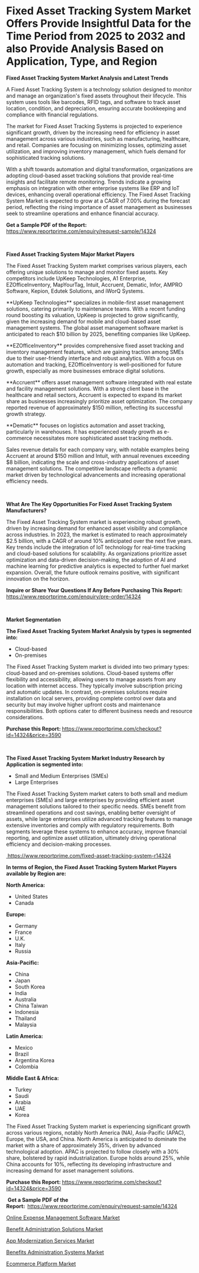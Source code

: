 <p><h1>Fixed Asset Tracking System Market Offers Provide Insightful Data for the Time Period from 2025 to 2032 and also Provide Analysis Based on Application, Type, and Region</h1></p><p><strong>Fixed Asset Tracking System Market Analysis and Latest Trends</strong></p>
<p><p>A Fixed Asset Tracking System is a technology solution designed to monitor and manage an organization's fixed assets throughout their lifecycle. This system uses tools like barcodes, RFID tags, and software to track asset location, condition, and depreciation, ensuring accurate bookkeeping and compliance with financial regulations. </p><p>The market for Fixed Asset Tracking Systems is projected to experience significant growth, driven by the increasing need for efficiency in asset management across various industries, such as manufacturing, healthcare, and retail. Companies are focusing on minimizing losses, optimizing asset utilization, and improving inventory management, which fuels demand for sophisticated tracking solutions. </p><p>With a shift towards automation and digital transformation, organizations are adopting cloud-based asset tracking solutions that provide real-time insights and facilitate remote monitoring. Trends indicate a growing emphasis on integration with other enterprise systems like ERP and IoT devices, enhancing overall operational efficiency. The Fixed Asset Tracking System Market is expected to grow at a CAGR of 7.00% during the forecast period, reflecting the rising importance of asset management as businesses seek to streamline operations and enhance financial accuracy.</p></p>
<p><strong>Get a Sample PDF of the Report:&nbsp;</strong> <a href="https://www.reportprime.com/enquiry/request-sample/14324?utm_campaign=1138&utm_medium=2&utm_source=Github&utm_content=ia&utm_term=20032025&utm_id=fixed-asset-tracking-system">https://www.reportprime.com/enquiry/request-sample/14324</a></p>
<p>&nbsp;</p>
<p><strong>Fixed Asset Tracking System Major Market Players</strong></p>
<p><p>The Fixed Asset Tracking System market comprises various players, each offering unique solutions to manage and monitor fixed assets. Key competitors include UpKeep Technologies, A1 Enterprise, EZOfficeInventory, MapYourTag, Intuit, Accruent, Dematic, Infor, AMPRO Software, Kepion, Edutek Solutions, and iWorQ Systems.</p><p>**UpKeep Technologies** specializes in mobile-first asset management solutions, catering primarily to maintenance teams. With a recent funding round boosting its valuation, UpKeep is projected to grow significantly, given the increasing demand for mobile and cloud-based asset management systems. The global asset management software market is anticipated to reach $10 billion by 2025, benefiting companies like UpKeep.</p><p>**EZOfficeInventory** provides comprehensive fixed asset tracking and inventory management features, which are gaining traction among SMEs due to their user-friendly interface and robust analytics. With a focus on automation and tracking, EZOfficeInventory is well-positioned for future growth, especially as more businesses embrace digital solutions.</p><p>**Accruent** offers asset management software integrated with real estate and facility management solutions. With a strong client base in the healthcare and retail sectors, Accruent is expected to expand its market share as businesses increasingly prioritize asset optimization. The company reported revenue of approximately $150 million, reflecting its successful growth strategy.</p><p>**Dematic** focuses on logistics automation and asset tracking, particularly in warehouses. It has experienced steady growth as e-commerce necessitates more sophisticated asset tracking methods.</p><p>Sales revenue details for each company vary, with notable examples being Accruent at around $150 million and Intuit, with annual revenues exceeding $8 billion, indicating the scale and cross-industry applications of asset management solutions. The competitive landscape reflects a dynamic market driven by technological advancements and increasing operational efficiency needs.</p></p>
<p>&nbsp;</p>
<p><strong>What Are The Key Opportunities For Fixed Asset Tracking System Manufacturers?</strong></p>
<p><p>The Fixed Asset Tracking System market is experiencing robust growth, driven by increasing demand for enhanced asset visibility and compliance across industries. In 2023, the market is estimated to reach approximately $2.5 billion, with a CAGR of around 10% anticipated over the next five years. Key trends include the integration of IoT technology for real-time tracking and cloud-based solutions for scalability. As organizations prioritize asset optimization and data-driven decision-making, the adoption of AI and machine learning for predictive analytics is expected to further fuel market expansion. Overall, the future outlook remains positive, with significant innovation on the horizon.</p></p>
<p><strong>Inquire or Share Your Questions If Any Before Purchasing This Report:</strong> <a href="https://www.reportprime.com/enquiry/pre-order/14324?utm_campaign=1138&utm_medium=2&utm_source=Github&utm_content=ia&utm_term=20032025&utm_id=fixed-asset-tracking-system">https://www.reportprime.com/enquiry/pre-order/14324</a></p>
<p>&nbsp;</p>
<p><strong>Market Segmentation</strong></p>
<p><strong>The Fixed Asset Tracking System Market Analysis by types is segmented into:</strong></p>
<p><ul><li>Cloud-based</li><li>On-premises</li></ul></p>
<p><p>The Fixed Asset Tracking System market is divided into two primary types: cloud-based and on-premises solutions. Cloud-based systems offer flexibility and accessibility, allowing users to manage assets from any location with internet access. They typically involve subscription pricing and automatic updates. In contrast, on-premises solutions require installation on local servers, providing complete control over data and security but may involve higher upfront costs and maintenance responsibilities. Both options cater to different business needs and resource considerations.</p></p>
<p><strong>Purchase this Report:&nbsp;</strong><a href="https://www.reportprime.com/checkout?id=14324&price=3590&utm_campaign=1138&utm_medium=2&utm_source=Github&utm_content=ia&utm_term=20032025&utm_id=fixed-asset-tracking-system">https://www.reportprime.com/checkout?id=14324&price=3590</a></p>
<p>&nbsp;</p>
<p><strong>The Fixed Asset Tracking System Market Industry Research by Application is segmented into:</strong></p>
<p><ul><li>Small and Medium Enterprises (SMEs)</li><li>Large Enterprises</li></ul></p>
<p><p>The Fixed Asset Tracking System market caters to both small and medium enterprises (SMEs) and large enterprises by providing efficient asset management solutions tailored to their specific needs. SMEs benefit from streamlined operations and cost savings, enabling better oversight of assets, while large enterprises utilize advanced tracking features to manage extensive inventories and comply with regulatory requirements. Both segments leverage these systems to enhance accuracy, improve financial reporting, and optimize asset utilization, ultimately driving operational efficiency and decision-making processes.</p></p>
<p><a href="https://www.reportprime.com/fixed-asset-tracking-system-r14324?utm_campaign=1138&utm_medium=2&utm_source=Github&utm_content=ia&utm_term=20032025&utm_id=fixed-asset-tracking-system">&nbsp;https://www.reportprime.com/fixed-asset-tracking-system-r14324</a></p>
<p><strong>In terms of Region, the Fixed Asset Tracking System Market Players available by Region are:</strong></p>
<p>
    <p> <strong> North America: </strong>
        <ul>
            <li>United States</li>
            <li>Canada</li>
        </ul>
        </p> 
    <p> <strong> Europe: </strong>
        <ul>
            <li>Germany</li>
            <li>France</li>
            <li>U.K.</li>
            <li>Italy</li>
            <li>Russia</li>
        </ul>
        </p> 
    <p> <strong> Asia-Pacific: </strong>
        <ul>
            <li>China</li>
            <li>Japan</li>
            <li>South Korea</li>
            <li>India</li>
            <li>Australia</li>
            <li>China Taiwan</li>
            <li>Indonesia</li>
            <li>Thailand</li>
            <li>Malaysia</li>
        </ul>
        </p> 
    <p> <strong> Latin America: </strong>
        <ul>
            <li>Mexico</li>
            <li>Brazil</li>
            <li>Argentina Korea</li>
            <li>Colombia</li>
        </ul>
        </p> 
    <p> <strong> Middle East & Africa: </strong>
        <ul>
            <li>Turkey</li>
            <li>Saudi</li>
            <li>Arabia</li>
            <li>UAE</li>
            <li>Korea</li>
        </ul>
    </p>
    </p>
<p><p>The Fixed Asset Tracking System market is experiencing significant growth across various regions, notably North America (NA), Asia-Pacific (APAC), Europe, the USA, and China. North America is anticipated to dominate the market with a share of approximately 35%, driven by advanced technological adoption. APAC is projected to follow closely with a 30% share, bolstered by rapid industrialization. Europe holds around 25%, while China accounts for 10%, reflecting its developing infrastructure and increasing demand for asset management solutions.</p></p>
<p><strong>Purchase this Report: </strong><a href="https://www.reportprime.com/checkout?id=14324&price=3590&utm_campaign=1138&utm_medium=2&utm_source=Github&utm_content=ia&utm_term=20032025&utm_id=fixed-asset-tracking-system">https://www.reportprime.com/checkout?id=14324&price=3590</a></p>
<p>&nbsp;<strong>Get a Sample PDF of the Report:&nbsp;&nbsp;</strong><a href="https://www.reportprime.com/enquiry/request-sample/14324?utm_campaign=1138&utm_medium=2&utm_source=Github&utm_content=ia&utm_term=20032025&utm_id=fixed-asset-tracking-system">https://www.reportprime.com/enquiry/request-sample/14324</a></p>
<p><strong></strong></p>
<p><p><a href="https://github.com/rutupueyed/Market-Research-Report-List-1/blob/main/online-expense-management-software-market.md?utm_campaign=1138&utm_medium=2&utm_source=Github&utm_content=ia&utm_term=20032025&utm_id=fixed-asset-tracking-system">Online Expense Management Software Market</a></p><p><a href="https://github.com/altafvaraswj/Market-Research-Report-List-1/blob/main/benefit-administration-solutions-market.md?utm_campaign=1138&utm_medium=2&utm_source=Github&utm_content=ia&utm_term=20032025&utm_id=fixed-asset-tracking-system">Benefit Administration Solutions Market</a></p><p><a href="https://github.com/roehrtizonov/Market-Research-Report-List-1/blob/main/app-modernization-services-market.md?utm_campaign=1138&utm_medium=2&utm_source=Github&utm_content=ia&utm_term=20032025&utm_id=fixed-asset-tracking-system">App Modernization Services Market</a></p><p><a href="https://github.com/paullsiskec4/Market-Research-Report-List-1/blob/main/benefits-administration-systems-market.md?utm_campaign=1138&utm_medium=2&utm_source=Github&utm_content=ia&utm_term=20032025&utm_id=fixed-asset-tracking-system">Benefits Administration Systems Market</a></p><p><a href="https://github.com/hurstsaqibyl/Market-Research-Report-List-1/blob/main/ecommerce-platform-market.md?utm_campaign=1138&utm_medium=2&utm_source=Github&utm_content=ia&utm_term=20032025&utm_id=fixed-asset-tracking-system">Ecommerce Platform Market</a></p></p>